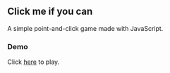## Click me if you can

A simple point-and-click game made with JavaScript.

### Demo

Click [here](https://chamanbawa.github.io/personal-website/) to play.

